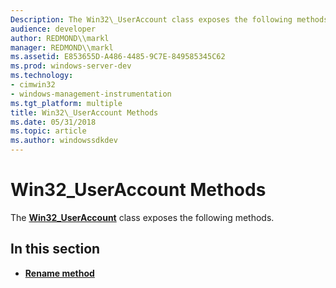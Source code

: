 ```yaml
---
Description: The Win32\_UserAccount class exposes the following methods.
audience: developer
author: REDMOND\\markl
manager: REDMOND\\markl
ms.assetid: E853655D-A486-4485-9C7E-849585345C62
ms.prod: windows-server-dev
ms.technology:
- cimwin32
- windows-management-instrumentation
ms.tgt_platform: multiple
title: Win32\_UserAccount Methods
ms.date: 05/31/2018
ms.topic: article
ms.author: windowssdkdev
---
```


# Win32\_UserAccount Methods

The [**Win32\_UserAccount**](win32-useraccount.md) class exposes the following methods.

## In this section

-   [**Rename method**](rename-method-in-class-win32-useraccount.md)

 

 



